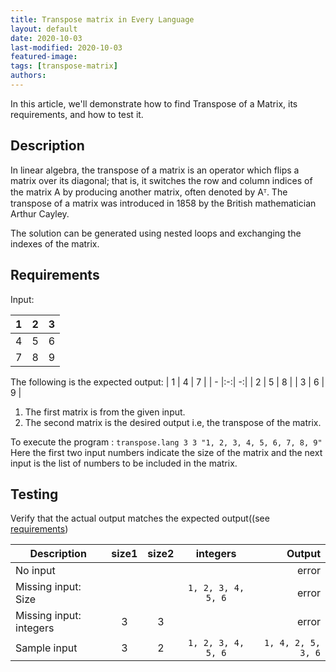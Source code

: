 ```yaml
---
title: Transpose matrix in Every Language
layout: default
date: 2020-10-03
last-modified: 2020-10-03
featured-image:
tags: [transpose-matrix]
authors:
---
```


In this article, we'll demonstrate how to find Transpose of a Matrix, its requirements, and how
to test it.

## Description

In linear algebra, the transpose of a matrix is an operator which flips a matrix over its diagonal; that is, it switches the row and column indices of the matrix A by producing another matrix, often denoted by Aᵀ. The transpose of a matrix was introduced in 1858 by the British mathematician Arthur Cayley.

The solution can be generated using nested loops and exchanging the indexes of the matrix.

## Requirements
Input:

| 1 | 2 | 3 |
| - |:-:| -:|
| 4 | 5 | 6 |
| 7 | 8 | 9 |

The following is the expected output:
| 1 | 4 | 7 |
| - |:-:| -:|
| 2 | 5 | 8 |
| 3 | 6 | 9 |

1.  The first matrix is from the given input.
2.  The second  matrix is the desired output i.e, the transpose of the matrix.

To execute the program :
```transpose.lang 3 3 "1, 2, 3, 4, 5, 6, 7, 8, 9"``` </br>
Here the first two input numbers indicate the size of the matrix and the next input is the list of numbers to be included in the matrix.

## Testing

Verify that the actual output matches the expected output((see [requirements][1])

| Description | size1 | size2 | integers | Output |
| - |:-:|:-:|:-:| -:|
| No input |   |   |   | error |
| Missing input: Size |   |   | ```1, 2, 3, 4, 5, 6``` | error |
| Missing input: integers | 3 | 3 |   | error |
| Sample input | 3 | 2 | ```1, 2, 3, 4, 5, 6``` | ```1, 4, 2, 5, 3, 6``` |

[1]: #requirements
